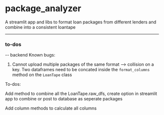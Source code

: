 # package_analyzer
A streamlit app and libs to format loan packages from different lenders and combine into a consistent loantape
___
### to-dos
-- backend
Known bugs:
1) Cannot upload multiple packages of the same format --> collision on a key. Two dataframes need to be concated inside the `format_columns` method on the `LoanTape` class

To-dos:

Add method to combine all the LoanTape.raw_dfs, create option in streamlit app to combine or post to database as seperate packages

Add column methods to calculate all columns


